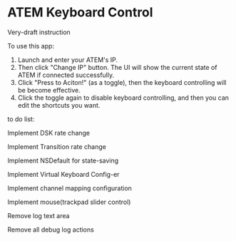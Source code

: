 # ATEM Keyboard Control



Very-draft instruction



To use this app:
1. Launch and enter your ATEM's IP.
2. Then click "Change IP" button. The UI will show the current state of ATEM if connected successfully. 
3. Click "Press to Aciton!" (as a toggle), then the keyboard controlling will be become effective.
4. Click the toggle again to disable keyboard controlling, and then you can edit the shortcuts you want.



to do list:

Implement DSK rate change

Implement Transition rate change

Implement NSDefault for state-saving

Implement Virtual Keyboard Config-er

Implement channel mapping configuration

Implement mouse(trackpad slider control)

Remove log text area

Remove all debug log actions
